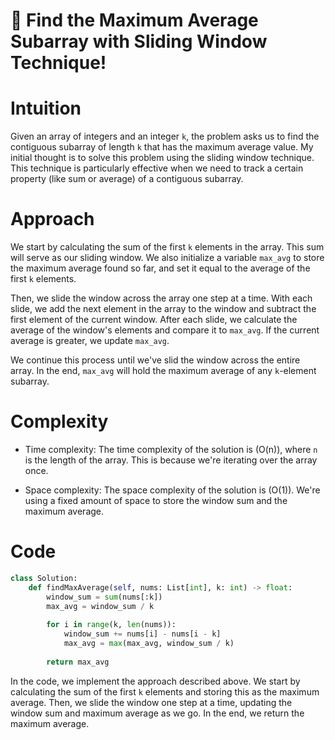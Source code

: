 # 🔢 Find the Maximum Average Subarray with Sliding Window Technique!

# Intuition
Given an array of integers and an integer `k`, the problem asks us to find the contiguous subarray of length `k` that has the maximum average value. My initial thought is to solve this problem using the sliding window technique. This technique is particularly effective when we need to track a certain property (like sum or average) of a contiguous subarray.

# Approach
We start by calculating the sum of the first `k` elements in the array. This sum will serve as our sliding window. We also initialize a variable `max_avg` to store the maximum average found so far, and set it equal to the average of the first `k` elements.

Then, we slide the window across the array one step at a time. With each slide, we add the next element in the array to the window and subtract the first element of the current window. After each slide, we calculate the average of the window's elements and compare it to `max_avg`. If the current average is greater, we update `max_avg`.

We continue this process until we've slid the window across the entire array. In the end, `max_avg` will hold the maximum average of any `k`-element subarray.

# Complexity
- Time complexity:
The time complexity of the solution is \(O(n)\), where `n` is the length of the array. This is because we're iterating over the array once.

- Space complexity:
The space complexity of the solution is \(O(1)\). We're using a fixed amount of space to store the window sum and the maximum average.

# Code
```python
class Solution:
    def findMaxAverage(self, nums: List[int], k: int) -> float:
        window_sum = sum(nums[:k])
        max_avg = window_sum / k
        
        for i in range(k, len(nums)):
            window_sum += nums[i] - nums[i - k]
            max_avg = max(max_avg, window_sum / k)
            
        return max_avg
```
In the code, we implement the approach described above. We start by calculating the sum of the first `k` elements and storing this as the maximum average. Then, we slide the window one step at a time, updating the window sum and maximum average as we go. In the end, we return the maximum average.
